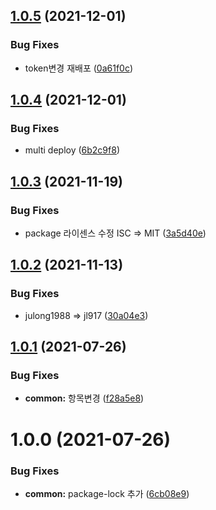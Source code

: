 ## [1.0.5](https://github.com/jl917/eslint-plugin-jl/compare/v1.0.4...v1.0.5) (2021-12-01)


### Bug Fixes

* token변경 재배포 ([0a61f0c](https://github.com/jl917/eslint-plugin-jl/commit/0a61f0c53d2ac5c5ebaba1747a521dc60c97dc17))

## [1.0.4](https://github.com/jl917/eslint-plugin-jl/compare/v1.0.3...v1.0.4) (2021-12-01)


### Bug Fixes

* multi deploy ([6b2c9f8](https://github.com/jl917/eslint-plugin-jl/commit/6b2c9f8cb8240b44ec3d0bf80db0b38e51e2d5c1))

## [1.0.3](https://github.com/jl917/eslint-plugin-jl/compare/v1.0.2...v1.0.3) (2021-11-19)


### Bug Fixes

* package 라이센스 수정 ISC => MIT ([3a5d40e](https://github.com/jl917/eslint-plugin-jl/commit/3a5d40e23c5a9bc2c142d6c42697447de70848df))

## [1.0.2](https://github.com/jl917/eslint-plugin-jl/compare/v1.0.1...v1.0.2) (2021-11-13)


### Bug Fixes

* julong1988 => jl917 ([30a04e3](https://github.com/jl917/eslint-plugin-jl/commit/30a04e34c8542d3b9347674743f353ab3fcb70f0))

## [1.0.1](https://github.com/jl917/eslint-plugin-jl/compare/v1.0.0...v1.0.1) (2021-07-26)


### Bug Fixes

* **common:** 항목변경 ([f28a5e8](https://github.com/jl917/eslint-plugin-jl/commit/f28a5e820159165365d642b8fe721731f788be76))

# 1.0.0 (2021-07-26)


### Bug Fixes

* **common:** package-lock 추가 ([6cb08e9](https://github.com/jl917/eslint-plugin-jl/commit/6cb08e93aea65c965e251d62917c5845af4f591d))
